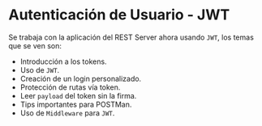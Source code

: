 # Autenticación de Usuario - JWT

Se trabaja con la aplicación del REST Server ahora usando `JWT`, los temas que se ven son: 

- Introducción a los tokens.
- Uso de `JWT`.
- Creación de un login personalizado.
- Protección de rutas vía token.
- Leer `payload` del token sin la firma.
- Tips importantes para POSTMan.
- Uso de `Middleware` para `JWT`.